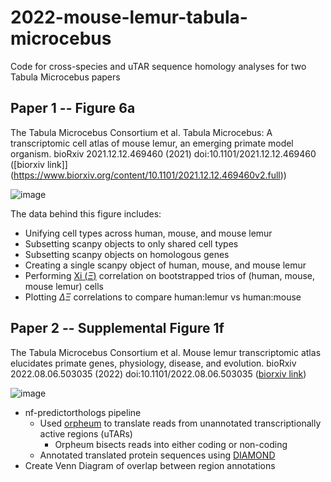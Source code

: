 # 2022-mouse-lemur-tabula-microcebus
Code for cross-species and uTAR sequence homology analyses for two Tabula Microcebus papers

## Paper 1 -- Figure 6a

The Tabula Microcebus Consortium et al. Tabula Microcebus: A transcriptomic cell atlas of mouse lemur, an emerging primate model organism. bioRxiv 2021.12.12.469460 (2021) doi:10.1101/2021.12.12.469460 ([biorxiv link]](https://www.biorxiv.org/content/10.1101/2021.12.12.469460v2.full))

![image](https://user-images.githubusercontent.com/806256/189369914-c902c302-e062-4ffc-a73a-b3b2a42b233a.png)

The data behind this figure includes:

- Unifying cell types across human, mouse, and mouse lemur
- Subsetting scanpy objects to only shared cell types
- Subsetting scanpy objects on homologous genes
- Creating a single scanpy object of human, mouse, and mouse lemur
- Performing [Xi ($\Xi$)](https://github.com/czbiohub/xicor) correlation on bootstrapped trios of (human, mouse, mouse lemur) cells
- Plotting $\Delta\Xi$ correlations to compare human:lemur vs human:mouse


## Paper 2 -- Supplemental Figure 1f

The Tabula Microcebus Consortium et al. Mouse lemur transcriptomic atlas elucidates primate genes, physiology, disease, and evolution. bioRxiv 2022.08.06.503035 (2022) doi:10.1101/2022.08.06.503035 ([biorxiv link](https://www.biorxiv.org/content/10.1101/2022.08.06.503035v1.full))

![image](https://user-images.githubusercontent.com/806256/189370037-2d8e1f91-9f69-48e6-b69e-032c39f82b4c.png)

- nf-predictorthologs pipeline
  - Used [orpheum](https://github.com/czbiohub/orpheum) to translate reads from unannotated transcriptionally active regions (uTARs)
    - Orpheum bisects reads into either coding or non-coding
  - Annotated translated protein sequences using [DIAMOND](https://github.com/bbuchfink/diamond)
- Create Venn Diagram of overlap between region annotations
